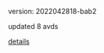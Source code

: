 version: 2022042818-bab2

updated 8 avds

[details](https://github.com/0x74f917491bfa7ebfa379/ali_avd_db/blob/master/change_log/2022/04/28/18/bab2.txt)